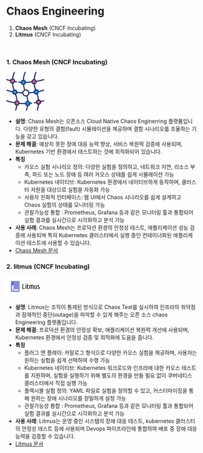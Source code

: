 # Chaos Engineering
1. **Chaos Mesh** (CNCF Incubating)
2. **Litmus** (CNCF Incubating)

<br>


### 1. **Chaos Mesh** (CNCF Incubating)  
<img src="./image/chaos-mesh.png" alt="" width="100"/>  

   - **설명**: Chaos Mesh는 오픈소스 Cloud Native Chaos Enginerring 플랫폼입니다. 다양한 유형의 결함(fault) 시뮬레이션을 제공하며 결함 시나리오를 조율하는 기능을 갖고 있습니다. 
   - **문제 해결**: 예상치 못한 장애 대응 능력 향상, 서비스 복원력 검증에 사용되며, Kubernetes 기반 환경에서 테스트하는 것에 최적화되어 있습니다. 
   - **특징**  
     - 카오스 실험 시나리오 정의: 다양한 실험을 정의하고, 네트워크 지연, 리소스 부족, 파드 또는 노드 장애 등 여러 카오스 상태를 쉽게 시뮬레이션 가능 
     - Kubernetes 네이티브: Kubernetes 환경에서 네이티브하게 동작하며, 클러스터 자원을 대상으로 실험을 자동화 가능 
     - 사용자 친화적 인터페이스: 웹 UI에서 Chaos 시나리오를 쉽게 설계하고 Chaos 실험의 상태를 모니터링 가능 
     - 관찰가능성 통합 : Prometheus, Grafana 등과 같은 모니터링 툴과 통합되어 실험 결과를 실시간으로 시각화하고 분석 가능 
   - **사용 사례**: Chaos Mesh는 프로덕션 환경의 안정성 테스트, 애플리케이션 성능 검증에 사용되며 특히 Kubernetes 클러스터에서 실행 중인 컨테이너화된 애플리케이션 테스트에 사용할 수 있습니다. 
   - [Chaos Mesh 문서](https://chaos-mesh.org/)

### 2. **litmus** (CNCF Incubating)  
<img src="./image/litmus.png" alt="" width="100"/>  

   - **설명**: Litmus는 조직이 통제된 방식으로 Chaos Test를 실시하여 인프라의 취약점과 잠재적인 중단(outage)을 파악할 수 있게 해주는 오픈 소스 chaos Engineering 플랫폼입니다. 
   - **문제 해결**: 프로덕션 환경의 안정성 확보, 애플리케이션 복원력 개선에 사용되며, Kubernetes 환경에서 안정성 검증 및 최적화에 도움을 줍니다.
   - **특징**  
     - 플러그 앤 플레이: 카탈로그 형식으로 다양한 카오스 실험을 제공하며, 사용자는 원하는 실험을 쉽게 선택하여 수행 가능 
     - Kubernetes 네이티브: Kubernetes 워크로드와 인프라에 대한 카오스 테스트를 지원하며, 실험을 실행하기 위해 별도의 환경을 만들 필요 없이 쿠버네티스 클러스터에서 직접 실행 가능 
     - 플렉시블 실험 정의: YAML 파일로 실험을 정의할 수 있고, 커스터마이징을 통해 원하는 장애 시나리오를 정밀하게 설정 가능 
     - 관찰가능성 통합 : Prometheus, Grafana 등과 같은 모니터링 툴과 통합되어 실험 결과를 실시간으로 시각화하고 분석 가능 
   - **사용 사례**: Litmus는 운영 중인 시스템의 장애 대응 테스트, kubernetes 클러스터의 안정성 테스트 등에 사용되며 Devops 파이프라인에 통합하여 배포 중 장애 대응 능력을 검증할 수 있습니다.  
   - [Litmus 문서](https://litmuschaos.io/)
